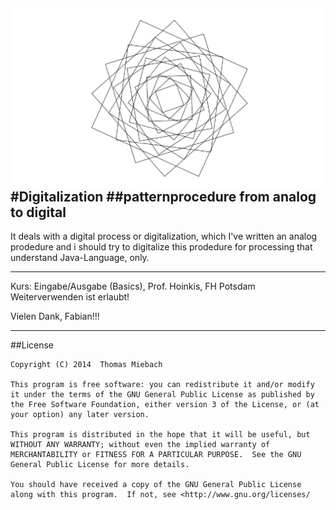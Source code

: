 ![image](screenshot.png)  
#Digitalization
##patternprocedure from analog to digital
-----

It deals with a digital process or digitalization, which I've written an analog prodedure and i should try to digitalize this prodedure for processing that understand Java-Language, only.

-----

Kurs: Eingabe/Ausgabe (Basics), Prof. Hoinkis, FH Potsdam
Weiterverwenden ist erlaubt!

Vielen Dank, Fabian!!!

-----
##License  

    Copyright (C) 2014  Thomas Miebach

	This program is free software: you can redistribute it and/or modify it under the terms of the GNU General Public License as published by the Free Software Foundation, either version 3 of the License, or (at your option) any later version.

    This program is distributed in the hope that it will be useful, but WITHOUT ANY WARRANTY; without even the implied warranty of MERCHANTABILITY or FITNESS FOR A PARTICULAR PURPOSE.  See the GNU General Public License for more details.

    You should have received a copy of the GNU General Public License along with this program.  If not, see <http://www.gnu.org/licenses/